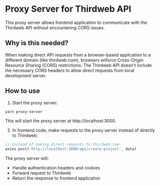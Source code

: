 # Proxy Server for Thirdweb API

This proxy server allows frontend application to communicate with the Thirdweb API without encountering CORS issues.

## Why is this needed?

When making direct API requests from a browser-based application to a different domain (like thirdweb.com), browsers enforce Cross-Origin Resource Sharing (CORS) restrictions. The Thirdweb API doesn't include the necessary CORS headers to allow direct requests from local development server.

## How to use

1. Start the proxy server:

```bash
yarn proxy-server
```

This will start the proxy server at http://localhost:3000.

2. In frontend code, make requests to the proxy server instead of directly to Thirdweb:

```typescript
// Instead of making direct requests to thirdweb.com:
axios.post('http://localhost:3000/api/create-project', data)
```

The proxy server will:
- Handle authentication headers and cookies
- Forward request to Thirdweb
- Return the response to frontend application
